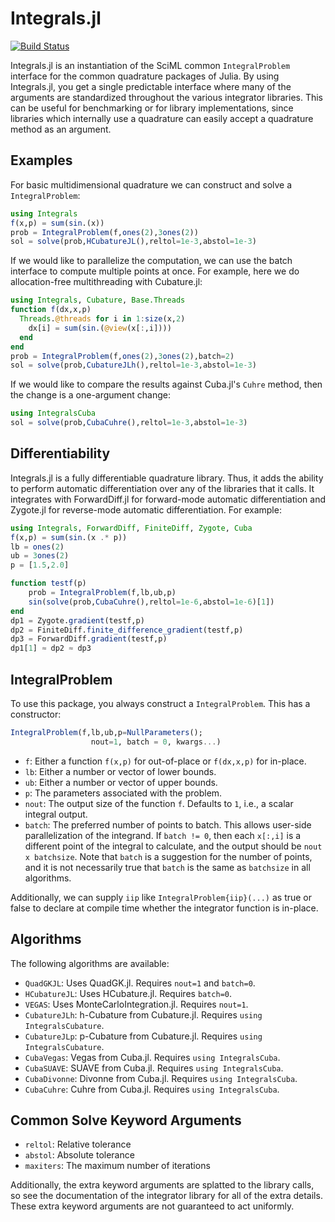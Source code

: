 # Integrals.jl

[![Build Status](https://github.com/SciML/Integrals.jl/workflows/CI/badge.svg)](https://github.com/SciML/Integrals.jl/actions?query=workflow%3ACI)

Integrals.jl is an instantiation of the SciML common `IntegralProblem`
interface for the common quadrature packages of Julia. By using Integrals.jl,
you get a single predictable interface where many of the arguments are
standardized throughout the various integrator libraries. This can be useful
for benchmarking or for library implementations, since libraries which internally
use a quadrature can easily accept a quadrature method as an argument.

## Examples

For basic multidimensional quadrature we can construct and solve a `IntegralProblem`:

```julia
using Integrals
f(x,p) = sum(sin.(x))
prob = IntegralProblem(f,ones(2),3ones(2))
sol = solve(prob,HCubatureJL(),reltol=1e-3,abstol=1e-3)
```

If we would like to parallelize the computation, we can use the batch interface
to compute multiple points at once. For example, here we do allocation-free
multithreading with Cubature.jl:

```julia
using Integrals, Cubature, Base.Threads
function f(dx,x,p)
  Threads.@threads for i in 1:size(x,2)
    dx[i] = sum(sin.(@view(x[:,i])))
  end
end
prob = IntegralProblem(f,ones(2),3ones(2),batch=2)
sol = solve(prob,CubatureJLh(),reltol=1e-3,abstol=1e-3)
```

If we would like to compare the results against Cuba.jl's `Cuhre` method, then
the change is a one-argument change:

```julia
using IntegralsCuba
sol = solve(prob,CubaCuhre(),reltol=1e-3,abstol=1e-3)
```

## Differentiability

Integrals.jl is a fully differentiable quadrature library. Thus, it adds the
ability to perform automatic differentiation over any of the libraries that it
calls. It integrates with ForwardDiff.jl for forward-mode automatic differentiation
and Zygote.jl for reverse-mode automatic differentiation. For example:

```julia
using Integrals, ForwardDiff, FiniteDiff, Zygote, Cuba
f(x,p) = sum(sin.(x .* p))
lb = ones(2)
ub = 3ones(2)
p = [1.5,2.0]

function testf(p)
    prob = IntegralProblem(f,lb,ub,p)
    sin(solve(prob,CubaCuhre(),reltol=1e-6,abstol=1e-6)[1])
end
dp1 = Zygote.gradient(testf,p)
dp2 = FiniteDiff.finite_difference_gradient(testf,p)
dp3 = ForwardDiff.gradient(testf,p)
dp1[1] ≈ dp2 ≈ dp3
```

## IntegralProblem

To use this package, you always construct a `IntegralProblem`. This has a
constructor:

```julia
IntegralProblem(f,lb,ub,p=NullParameters();
                  nout=1, batch = 0, kwargs...)
```

- `f`: Either a function `f(x,p)` for out-of-place or `f(dx,x,p)` for in-place.
- `lb`: Either a number or vector of lower bounds.
- `ub`: Either a number or vector of upper bounds.
- `p`: The parameters associated with the problem.
- `nout`: The output size of the function `f`. Defaults to `1`, i.e., a scalar
  integral output.
- `batch`: The preferred number of points to batch. This allows user-side
  parallelization of the integrand. If `batch != 0`, then each `x[:,i]` is a
  different point of the integral to calculate, and the output should be
  `nout x batchsize`. Note that `batch` is a suggestion for the number of points,
  and it is not necessarily true that `batch` is the same as `batchsize` in all
  algorithms.

Additionally, we can supply `iip` like `IntegralProblem{iip}(...)` as true or
false to declare at compile time whether the integrator function is in-place.

## Algorithms

The following algorithms are available:

- `QuadGKJL`: Uses QuadGK.jl. Requires `nout=1` and `batch=0`.
- `HCubatureJL`: Uses HCubature.jl. Requires `batch=0`.
- `VEGAS`: Uses MonteCarloIntegration.jl. Requires `nout=1`.
- `CubatureJLh`: h-Cubature from Cubature.jl. Requires `using IntegralsCubature`.
- `CubatureJLp`: p-Cubature from Cubature.jl. Requires `using IntegralsCubature`.
- `CubaVegas`: Vegas from Cuba.jl. Requires `using IntegralsCuba`.
- `CubaSUAVE`: SUAVE from Cuba.jl. Requires `using IntegralsCuba`.
- `CubaDivonne`: Divonne from Cuba.jl. Requires `using IntegralsCuba`.
- `CubaCuhre`: Cuhre from Cuba.jl. Requires `using IntegralsCuba`.

## Common Solve Keyword Arguments

- `reltol`: Relative tolerance
- `abstol`: Absolute tolerance
- `maxiters`: The maximum number of iterations

Additionally, the extra keyword arguments are splatted to the library calls, so
see the documentation of the integrator library for all of the extra details.
These extra keyword arguments are not guaranteed to act uniformly.
